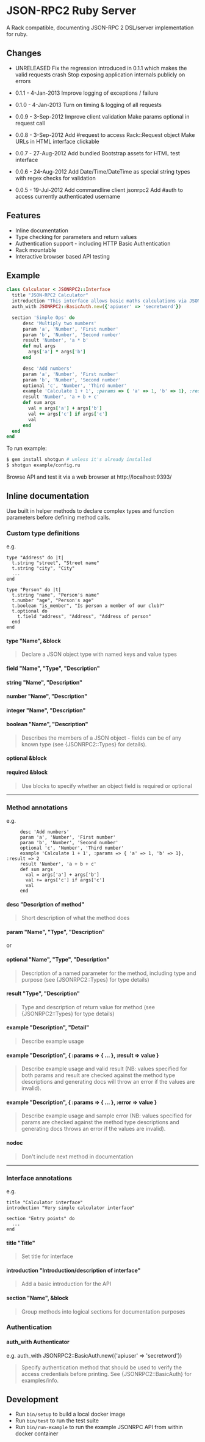 # JSON-RPC2 Ruby Server

A Rack compatible, documenting JSON-RPC 2 DSL/server implementation for ruby.

## Changes

* UNRELEASED
  Fix the regression introduced in 0.1.1 which makes the valid requests crash
  Stop exposing application internals publicly on errors

* 0.1.1 - 4-Jan-2013
  Improve logging of exceptions / failure

* 0.1.0 - 4-Jan-2013
  Turn on timing & logging of all requests

* 0.0.9 - 3-Sep-2012
  Improve client validation
  Make params optional in request call

* 0.0.8 - 3-Sep-2012
  Add #request to access Rack::Request object
  Make URLs in HTML interface clickable

* 0.0.7 - 27-Aug-2012
  Add bundled Bootstrap assets for HTML test interface

* 0.0.6 - 24-Aug-2012
  Add Date/Time/DateTime as special string types with regex checks for validation

* 0.0.5 - 19-Jul-2012
  Add commandline client jsonrpc2
  Add #auth to access currently authenticated username

## Features

* Inline documentation
* Type checking for parameters and return values
* Authentication support - including HTTP Basic Authentication
* Rack mountable
* Interactive browser based API testing

## Example

```ruby
class Calculator < JSONRPC2::Interface
  title "JSON-RPC2 Calculator"
  introduction "This interface allows basic maths calculations via JSON-RPC2"
  auth_with JSONRPC2::BasicAuth.new({'apiuser' => 'secretword'})

  section 'Simple Ops' do
      desc 'Multiply two numbers'
      param 'a', 'Number', 'First number'
      param 'b', 'Number', 'Second number'
      result 'Number', 'a * b'
      def mul args
        args['a'] * args['b']
      end

      desc 'Add numbers'
      param 'a', 'Number', 'First number'
      param 'b', 'Number', 'Second number'
      optional 'c', 'Number', 'Third number'
      example 'Calculate 1 + 1', :params => { 'a' => 1, 'b' => 1}, :result => 2
      result 'Number', 'a + b + c'
      def sum args
        val = args['a'] + args['b']
        val += args['c'] if args['c']
        val
      end
  end
end
```

To run example:
```bash
$ gem install shotgun # unless it's already installed
$ shotgun example/config.ru
```

Browse API and test it via a web browser at http://localhost:9393/

## Inline documentation

Use built in helper methods to declare complex types and function
parameters before defining method calls.

### Custom type definitions

e.g.

    type "Address" do |t|
      t.string "street", "Street name"
      t.string "city", "City"
      ...
    end

    type "Person" do |t|
      t.string "name", "Person's name"
      t.number "age", "Person's age"
      t.boolean "is_member", "Is person a member of our club?"
      t.optional do
        t.field "address", "Address", "Address of person"
      end
    end

#### type "Name", &block

> Declare a JSON object type with named keys and value types

#### field "Name", "Type", "Description"
#### string "Name", "Description"
#### number "Name", "Description"
#### integer "Name", "Description"
#### boolean "Name", "Description"

> Describes the members of a JSON object - fields can be of any known type (see {JSONRPC2::Types} for details).

#### optional &block
#### required &block

> Use blocks to specify whether an object field is required or optional

---

### Method annotations

e.g.

         desc 'Add numbers'
         param 'a', 'Number', 'First number'
         param 'b', 'Number', 'Second number'
         optional 'c', 'Number', 'Third number'
         example 'Calculate 1 + 1', :params => { 'a' => 1, 'b' => 1}, :result => 2
         result 'Number', 'a + b + c'
         def sum args
           val = args['a'] + args['b']
           val += args['c'] if args['c']
           val
         end

#### desc "Description of method"

> Short description of what the method does

#### param "Name", "Type", "Description"

or

#### optional "Name", "Type", "Description"

> Description of a named parameter for the method, including type and purpose (see {JSONRPC2::Types} for type details)

#### result "Type", "Description"

> Type and description of return value for method (see {JSONRPC2::Types} for type details)

#### example "Description", "Detail"

> Describe example usage

#### example "Description", { :params => { ... }, :result => value }

> Describe example usage and valid result (NB: values specified for both params and result are checked against the method type descriptions and generating docs will throw an error if the values are invalid).

#### example "Description", { :params => { ... }, :error => value }

> Describe example usage and sample error (NB: values specified for params are checked against the method type descriptions and generating docs throws an error if the values are invalid).

#### nodoc

> Don't include next method in documentation

---

### Interface annotations

e.g.

    title "Calculator interface"
    introduction "Very simple calculator interface"

    section "Entry points" do
      ...
    end

#### title "Title"

> Set title for interface

#### introduction "Introduction/description of interface"

> Add a basic introduction for the API

#### section "Name", &block

> Group methods into logical sections for documentation purposes

### Authentication

#### auth_with Authenticator

e.g.
    auth_with JSONRPC2::BasicAuth.new({'apiuser' => 'secretword'})

> Specify authentication method that should be used to verify the access credentials before printing.  See {JSONRPC2::BasicAuth} for examples/info.

## Development

- Run `bin/setup` to build a local docker image
- Run `bin/test` to run the test suite
- Run `bin/run-example` to run the example JSONRPC API from within docker container
